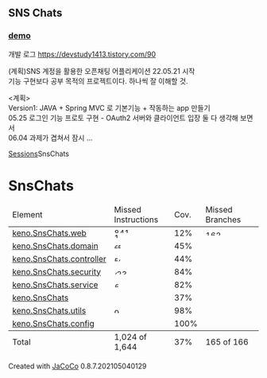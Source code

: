 ## SNS Chats
### [demo](http://3.36.249.5:3000)

개발 로그 https://devstudy1413.tistory.com/90

(계획)SNS 계정을 활용한 오픈채팅 어플리케이션
22.05.21 시작 
<br>
기능 구현보다 공부 목적의 프로젝트이다. 하나씩 잘 이해할 것.


<계획>\
Version1: JAVA + Spring MVC 로 기본기능 + 작동하는 app 만들기
<br>
05.25 로그인 기능 프로토 구현 - OAuth2 서버와 클라이언트 입장 둘 다 생각해 보면서
<br>
06.04 과제가 겹쳐서 잠시 ...




<?xml version="1.0" encoding="UTF-8"?><!DOCTYPE html PUBLIC "-//W3C//DTD XHTML 1.0 Strict//EN" "http://www.w3.org/TR/xhtml1/DTD/xhtml1-strict.dtd"><html xmlns="http://www.w3.org/1999/xhtml" lang="ko"><head><meta http-equiv="Content-Type" content="text/html;charset=UTF-8"/><link rel="stylesheet" href="jacoco-resources/report.css" type="text/css"/><link rel="shortcut icon" href="jacoco-resources/report.gif" type="image/gif"/><title>SnsChats</title><script type="text/javascript" src="jacoco-resources/sort.js"></script></head><body onload="initialSort(['breadcrumb', 'coveragetable'])"><div class="breadcrumb" id="breadcrumb"><span class="info"><a href="jacoco-sessions.html" class="el_session">Sessions</a></span><span class="el_report">SnsChats</span></div><h1>SnsChats</h1><table class="coverage" cellspacing="0" id="coveragetable"><thead><tr><td class="sortable" id="a" onclick="toggleSort(this)">Element</td><td class="down sortable bar" id="b" onclick="toggleSort(this)">Missed Instructions</td><td class="sortable ctr2" id="c" onclick="toggleSort(this)">Cov.</td><td class="sortable bar" id="d" onclick="toggleSort(this)">Missed Branches</td><td class="sortable ctr2" id="e" onclick="toggleSort(this)">Cov.</td><td class="sortable ctr1" id="f" onclick="toggleSort(this)">Missed</td><td class="sortable ctr2" id="g" onclick="toggleSort(this)">Cxty</td><td class="sortable ctr1" id="h" onclick="toggleSort(this)">Missed</td><td class="sortable ctr2" id="i" onclick="toggleSort(this)">Lines</td><td class="sortable ctr1" id="j" onclick="toggleSort(this)">Missed</td><td class="sortable ctr2" id="k" onclick="toggleSort(this)">Methods</td><td class="sortable ctr1" id="l" onclick="toggleSort(this)">Missed</td><td class="sortable ctr2" id="m" onclick="toggleSort(this)">Classes</td></tr></thead><tfoot><tr><td>Total</td><td class="bar">1,024 of 1,644</td><td class="ctr2">37%</td><td class="bar">165 of 166</td><td class="ctr2">0%</td><td class="ctr1">166</td><td class="ctr2">241</td><td class="ctr1">68</td><td class="ctr2">203</td><td class="ctr1">83</td><td class="ctr2">158</td><td class="ctr1">4</td><td class="ctr2">27</td></tr></tfoot><tbody><tr><td id="a7"><a href="keno.SnsChats.web/index.html" class="el_package">keno.SnsChats.web</a></td><td class="bar" id="b0"><img src="jacoco-resources/redbar.gif" width="105" height="10" title="841" alt="841"/><img src="jacoco-resources/greenbar.gif" width="14" height="10" title="120" alt="120"/></td><td class="ctr2" id="c7">12%</td><td class="bar" id="d0"><img src="jacoco-resources/redbar.gif" width="120" height="10" title="162" alt="162"/></td><td class="ctr2" id="e1">0%</td><td class="ctr1" id="f0">134</td><td class="ctr2" id="g0">154</td><td class="ctr1" id="h0">28</td><td class="ctr2" id="i1">55</td><td class="ctr1" id="j0">53</td><td class="ctr2" id="k0">73</td><td class="ctr1" id="l0">4</td><td class="ctr2" id="m0">8</td></tr><tr><td id="a3"><a href="keno.SnsChats.domain/index.html" class="el_package">keno.SnsChats.domain</a></td><td class="bar" id="b1"><img src="jacoco-resources/redbar.gif" width="7" height="10" title="63" alt="63"/><img src="jacoco-resources/greenbar.gif" width="6" height="10" title="53" alt="53"/></td><td class="ctr2" id="c4">45%</td><td class="bar" id="d3"/><td class="ctr2" id="e3">n/a</td><td class="ctr1" id="f1">14</td><td class="ctr2" id="g2">22</td><td class="ctr1" id="h1">19</td><td class="ctr2" id="i2">36</td><td class="ctr1" id="j1">14</td><td class="ctr2" id="k2">22</td><td class="ctr1" id="l1">0</td><td class="ctr2" id="m2">4</td></tr><tr><td id="a2"><a href="keno.SnsChats.controller/index.html" class="el_package">keno.SnsChats.controller</a></td><td class="bar" id="b2"><img src="jacoco-resources/redbar.gif" width="7" height="10" title="57" alt="57"/><img src="jacoco-resources/greenbar.gif" width="5" height="10" title="45" alt="45"/></td><td class="ctr2" id="c5">44%</td><td class="bar" id="d4"/><td class="ctr2" id="e4">n/a</td><td class="ctr1" id="f2">7</td><td class="ctr2" id="g3">15</td><td class="ctr1" id="h2">9</td><td class="ctr2" id="i4">17</td><td class="ctr1" id="j2">7</td><td class="ctr2" id="k3">15</td><td class="ctr1" id="l2">0</td><td class="ctr2" id="m3">3</td></tr><tr><td id="a4"><a href="keno.SnsChats.security/index.html" class="el_package">keno.SnsChats.security</a></td><td class="bar" id="b3"><img src="jacoco-resources/redbar.gif" width="5" height="10" title="43" alt="43"/><img src="jacoco-resources/greenbar.gif" width="29" height="10" title="237" alt="237"/></td><td class="ctr2" id="c2">84%</td><td class="bar" id="d1"><img src="jacoco-resources/redbar.gif" width="1" height="10" title="2" alt="2"/></td><td class="ctr2" id="e2">0%</td><td class="ctr1" id="f3">6</td><td class="ctr2" id="g1">25</td><td class="ctr1" id="h3">9</td><td class="ctr2" id="i0">58</td><td class="ctr1" id="j3">5</td><td class="ctr2" id="k1">24</td><td class="ctr1" id="l3">0</td><td class="ctr2" id="m1">5</td></tr><tr><td id="a5"><a href="keno.SnsChats.service/index.html" class="el_package">keno.SnsChats.service</a></td><td class="bar" id="b4"><img src="jacoco-resources/redbar.gif" width="1" height="10" title="14" alt="14"/><img src="jacoco-resources/greenbar.gif" width="7" height="10" title="64" alt="64"/></td><td class="ctr2" id="c3">82%</td><td class="bar" id="d5"/><td class="ctr2" id="e5">n/a</td><td class="ctr1" id="f4">3</td><td class="ctr2" id="g4">11</td><td class="ctr1" id="h5">1</td><td class="ctr2" id="i5">12</td><td class="ctr1" id="j4">3</td><td class="ctr2" id="k4">11</td><td class="ctr1" id="l4">0</td><td class="ctr2" id="m4">3</td></tr><tr><td id="a0"><a href="keno.SnsChats/index.html" class="el_package">keno.SnsChats</a></td><td class="bar" id="b5"/><td class="ctr2" id="c6">37%</td><td class="bar" id="d6"/><td class="ctr2" id="e6">n/a</td><td class="ctr1" id="f5">1</td><td class="ctr2" id="g6">2</td><td class="ctr1" id="h4">2</td><td class="ctr2" id="i6">3</td><td class="ctr1" id="j5">1</td><td class="ctr2" id="k6">2</td><td class="ctr1" id="l5">0</td><td class="ctr2" id="m6">1</td></tr><tr><td id="a6"><a href="keno.SnsChats.utils/index.html" class="el_package">keno.SnsChats.utils</a></td><td class="bar" id="b6"><img src="jacoco-resources/greenbar.gif" width="11" height="10" title="91" alt="91"/></td><td class="ctr2" id="c1">98%</td><td class="bar" id="d2"/><td class="ctr2" id="e0">50%</td><td class="ctr1" id="f6">1</td><td class="ctr2" id="g5">10</td><td class="ctr1" id="h6">0</td><td class="ctr2" id="i3">20</td><td class="ctr1" id="j6">0</td><td class="ctr2" id="k5">9</td><td class="ctr1" id="l6">0</td><td class="ctr2" id="m5">2</td></tr><tr><td id="a1"><a href="keno.SnsChats.config/index.html" class="el_package">keno.SnsChats.config</a></td><td class="bar" id="b7"/><td class="ctr2" id="c0">100%</td><td class="bar" id="d7"/><td class="ctr2" id="e7">n/a</td><td class="ctr1" id="f7">0</td><td class="ctr2" id="g7">2</td><td class="ctr1" id="h7">0</td><td class="ctr2" id="i7">2</td><td class="ctr1" id="j7">0</td><td class="ctr2" id="k7">2</td><td class="ctr1" id="l7">0</td><td class="ctr2" id="m7">1</td></tr></tbody></table><div class="footer"><span class="right">Created with <a href="http://www.jacoco.org/jacoco">JaCoCo</a> 0.8.7.202105040129</span></div></body></html>
